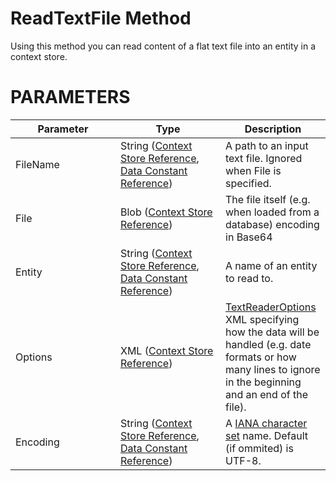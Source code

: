 # ReadTextFile Method

Using this method you can read content of a flat text file into an entity in a context store.

# PARAMETERS

<table class="confluenceTable">
<colgroup>
<col style="width: 33%" />
<col style="width: 33%" />
<col style="width: 33%" />
</colgroup>
<thead>
<tr class="header">
<th class="confluenceTh"><div>
<div>
Parameter
</div>
</div></th>
<th class="confluenceTh"><div>
<div>
Type
</div>
</div></th>
<th class="confluenceTh"><div>
<div>
Description
</div>
</div></th>
</tr>
</thead>
<tbody>
<tr class="odd">
<td class="confluenceTd">FileName</td>
<td class="confluenceTd">String (<a href="/t/Context-Store-Reference">Context Store Reference</a>, <a href="/t/Data-Constant-Reference">Data Constant Reference</a>)</td>
<td class="confluenceTd">A path to an input text file. Ignored when File is specified.</td>
</tr>
<tr class="even">
<td class="confluenceTd">File</td>
<td class="confluenceTd">Blob (<a href="/t/Context-Store-Reference">Context Store Reference</a>)</td>
<td class="confluenceTd">The file itself (e.g. when loaded from a database) encoding in Base64</td>
</tr>
<tr class="odd">
<td class="confluenceTd">Entity</td>
<td class="confluenceTd">String (<a href="/t/Context-Store-Reference">Context Store Reference</a>, <a href="/t/Data-Constant-Reference">Data Constant Reference</a>)</td>
<td class="confluenceTd">A name of an entity to read to.</td>
</tr>
<tr class="even">
<td class="confluenceTd">Options</td>
<td class="confluenceTd">XML (<a href="/t/Context-Store-Reference">Context Store Reference</a>)</td>
<td class="confluenceTd"><a href="/t/TextReaderOptions">TextReaderOptions</a> XML specifying how the data will be handled (e.g. date formats or how many lines to ignore in the beginning and an end of the file).</td>
</tr>
<tr class="odd">
<td class="confluenceTd">Encoding</td>
<td class="confluenceTd">String (<a href="/t/Context-Store-Reference">Context Store Reference</a>, <a href="/t/Data-Constant-Reference">Data Constant Reference</a>)</td>
<td class="confluenceTd">A <a href="http://www.iana.org/assignments/character-sets/character-sets.xhtml">IANA character set</a> name. Default (if ommited) is UTF-8.</td>
</tr>
</tbody>
</table>
